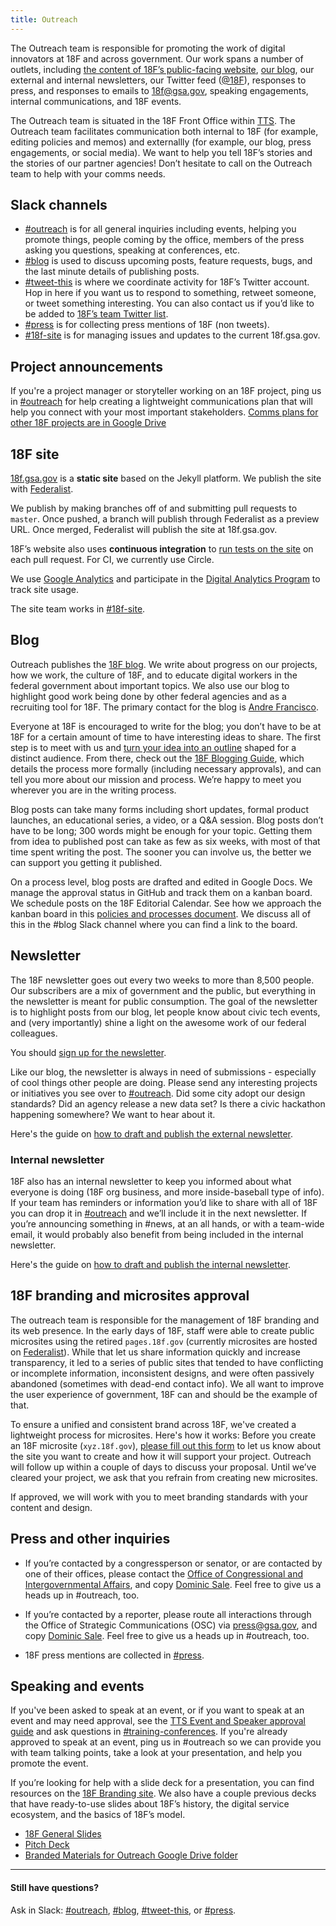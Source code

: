 ```yaml
---
title: Outreach
---
```


The Outreach team is responsible for promoting the work of digital innovators at 18F and across government. Our work spans a number of outlets, including [the content of 18F’s public-facing website](https://18f.gsa.gov/), [our blog](https://18f.gsa.gov/blog/), our external and internal newsletters, our Twitter feed ([@18F](https://twitter.com/18F)), responses to press, and responses to emails to [18f@gsa.gov](mailto:18f@gsa.gov), speaking engagements, internal communications, and 18F events.

The Outreach team is situated in the 18F Front Office within [TTS](https://www.gsa.gov/portal/category/25729).  The Outreach team facilitates communication both internal to 18F (for example, editing policies and memos) and externallly (for example, our blog, press engagements, or social media). We want to help you tell 18F’s stories and the stories of our partner agencies! Don’t hesitate to call on the Outreach team to help with your comms needs.

## Slack channels

* [#outreach](https://gsa-tts.slack.com/archives/outreach) is for all general inquiries including events, helping you promote things, people coming by the office, members of the press asking you questions, speaking at conferences, etc.
* [#blog](https://gsa-tts.slack.com/archives/blog) is used to discuss upcoming posts, feature requests, bugs, and the last minute details of publishing posts.
* [#tweet-this](https://gsa-tts.slack.com/archives/tweet-this) is where we coordinate activity for 18F&rsquo;s Twitter account. Hop in here if you want us to respond to something, retweet someone, or tweet something interesting. You can also contact us if you&rsquo;d like to be added to [18F&rsquo;s team Twitter list](https://twitter.com/18F/lists/team).
* [#press](https://gsa-tts.slack.com/archives/press) is for collecting press mentions of 18F (non tweets).
* [#18f-site](https://gsa-tts.slack.com/archives/18f-site) is for managing issues and updates to the current 18f.gsa.gov.


## Project announcements

If you're a project manager or storyteller working on an 18F project, ping us in [#outreach](https://gsa-tts.slack.com/archives/outreach) for help creating a lightweight communications plan that will help you connect with your most important stakeholders. [Comms plans for other 18F projects are in Google Drive](https://goo.gl/2VMKe9)

## 18F site

[18f.gsa.gov](http://18f.gsa.gov/) is a **static site** based on the Jekyll platform. We publish the site with [Federalist](https://federalist.18f.gov).

We publish by making branches off of and submitting pull requests to `master`. Once pushed, a branch will publish through Federalist as a preview URL. Once merged, Federalist will publish the site at 18f.gsa.gov.

18F&rsquo;s website also uses **continuous integration** to [run tests on the site](https://github.com/18F/18f.gsa.gov/blob/staging/go#L77-L82) on each pull request. For CI, we currently use Circle.

We use [Google Analytics](/google-analytics/) and participate in the [Digital Analytics Program](https://www.digitalgov.gov/services/dap/) to track site usage.

The site team works in [#18f-site](https://gsa-tts.slack.com/messages/18f-site/).

## Blog
Outreach publishes the [18F blog](https://18f.gsa.gov/blog/). We write about progress on our projects, how we work, the culture of 18F, and to educate digital workers in the federal government about important topics. We also use our blog to highlight good work being done by other federal agencies and as a recruiting tool for 18F. The primary contact for the blog is [Andre Francisco](https://gsa-tts.slack.com/messages/andre/).

Everyone at 18F is encouraged to write for the blog; you don’t have to be at 18F for a certain amount of time to have interesting ideas to share. The first step is to meet with us and [turn your idea into an outline](https://docs.google.com/document/d/1vv5OwsUmaxAGubpY_9za7JJmvL-8SE27HKaEQBumPiA/edit) shaped for a distinct audience. From there, check out the [18F Blogging Guide](https://blogging-guide.18f.gov/), which details the process more formally (including necessary approvals), and can tell you more about our mission and process. We’re happy to meet you wherever you are in the writing process.

Blog posts can take many forms including short updates, formal product launches, an educational series, a video, or a Q&A session. Blog posts don’t have to be long; 300 words might be enough for your topic. Getting them from idea to published post can take as few as six weeks, with most of that time spent writing the post. The sooner you can involve us, the better we can support you getting it published.

On a process level, blog posts are drafted and edited in Google Docs. We manage the approval status in GitHub and track them on a kanban board. We schedule posts on the 18F Editorial Calendar. See how we approach the kanban board in this [policies and processes document](https://docs.google.com/document/d/13M5b7DetlMGmhDAMwSV51M5ygA_Ci4loWD9wBcrt9NQ/edit). We discuss all of this in the #blog Slack channel where you can find a link to the board.

## Newsletter

The 18F newsletter goes out every two weeks to more than 8,500 people. Our subscribers are a mix of government and the public, but everything in the newsletter is meant for public consumption. The goal of the newsletter is to highlight posts from our blog, let people know about civic tech events, and (very importantly) shine a light on the awesome work of our federal colleagues.

You should [sign up for the newsletter](https://18f.gsa.gov/#newsletter).

Like our blog, the newsletter is always in need of submissions - especially of cool things other people are doing. Please send any interesting projects or initiatives you see over to [#outreach](https://gsa-tts.slack.com/archives/outreach). Did some city adopt our design standards? Did an agency release a new data set? Is there a civic hackathon happening somewhere? We want to hear about it.

Here's the guide on [how to draft and publish the external newsletter](https://docs.google.com/a/gsa.gov/document/d/1EHWZX86An4XFVpM0rTbQkBUvDAHVuKenzWU2oIJnsCY/edit?usp=sharing).

### Internal newsletter

18F also has an internal newsletter to keep you informed about what everyone is doing (18F org business, and more inside-baseball type of info). If your team has reminders or information you’d like to share with all of 18F you can drop it in [#outreach](https://gsa-tts.slack.com/archives/outreach) and we’ll include it in the next newsletter. If you’re announcing something in #news, at an all hands, or with a team-wide email, it would probably also benefit from being included in the internal newsletter.

Here's the guide on [how to draft and publish the internal newsletter](https://docs.google.com/a/gsa.gov/document/d/1eQi9oVY-Dl2h4Mrn6EdSRnUfEGy_Y5vD8aTh7XK3usc/edit?usp=sharing).

## 18F branding and microsites approval

The outreach team is responsible for the management of 18F branding and its web presence. In the early days of 18F, staff were able to create public microsites using the retired `pages.18f.gov` (currently microsites are hosted on [Federalist](https://handbook.18f.gov/federalist/)). While that let us share information quickly and increase transparency, it led to a series of public sites that tended to have conflicting or incomplete information, inconsistent designs, and were often passively abandoned (sometimes with dead-end contact info). We all want to improve the user experience of government, 18F can and should be the example of that.

To ensure a unified and consistent brand across 18F, we've created a lightweight process for microsites. Here's how it works: Before you create an 18F microsite (`xyz.18f.gov`), [please fill out this form](https://goo.gl/forms/XcmP90Mfbey43NHn2) to let us know about the site you want to create and how it will support your project. Outreach will follow up within a couple of days to discuss your proposal. Until we’ve cleared your project, we ask that you refrain from creating new microsites.

If approved, we will work with you to meet branding standards with your content and design.

## Press and other inquiries

- If you’re contacted by a congressperson or senator, or are contacted by one of their offices, please contact the [Office of Congressional and Intergovernmental Affairs](https://www.dol.gov/general/contact), and copy [Dominic Sale](mailto:dominic.sale@gsa.gov). Feel free to give us a heads up in #outreach, too.

- If you’re contacted by a reporter, please route all interactions through the Office of Strategic Communications (OSC) via [press@gsa.gov](mailto:press@gsa.gov), and copy [Dominic Sale](mailto:dominic.sale@gsa.gov). Feel free to give us a heads up in #outreach, too.

- 18F press mentions are collected in [#press](https://gsa-tts.slack.com/archives/press).

## Speaking and events

If you've been asked to speak at an event, or if you want to speak at an event and may need approval, see the [TTS Event and Speaker approval guide](/professional-development-and-training/) and ask questions in [#training-conferences](https://gsa-tts.slack.com/archives/training-conferences). If you're already approved to speak at an event, ping us in #outreach so we can provide you with team talking points, take a look at your presentation, and help you promote the event.

If you’re looking for help with a slide deck for a presentation, you can find resources on the [18F Branding site](https://brand.18f.gov/templates/). We also have a couple previous decks that have ready-to-use slides about 18F’s history, the digital service ecosystem, and the basics of 18F’s model.

* [18F General Slides](https://docs.google.com/a/gsa.gov/presentation/d/1CmwDfEt2W8ywgiOZmH1ZV_aeKnfFLjyaUgxCC-4qlVQ/edit?usp=sharing)
* [Pitch Deck](https://docs.google.com/a/gsa.gov/presentation/d/1LYkgKAtSWm2P3cWeYM4rytuwV1zrTdWUX9IRunb3Q54/edit?usp=sharing)
* [Branded Materials for Outreach Google Drive folder](https://drive.google.com/drive/folders/0B8kn3cuJUwEkT3lZRmN1QV9mdVk)

---

#### Still have questions?

Ask in Slack: [#outreach](https://gsa-tts.slack.com/messages/outreach), [#blog](https://gsa-tts.slack.com/messages/blog), [#tweet-this](https://gsa-tts.slack.com/messages/tweet-this), or [#press](https://gsa-tts.slack.com/messages/press).
